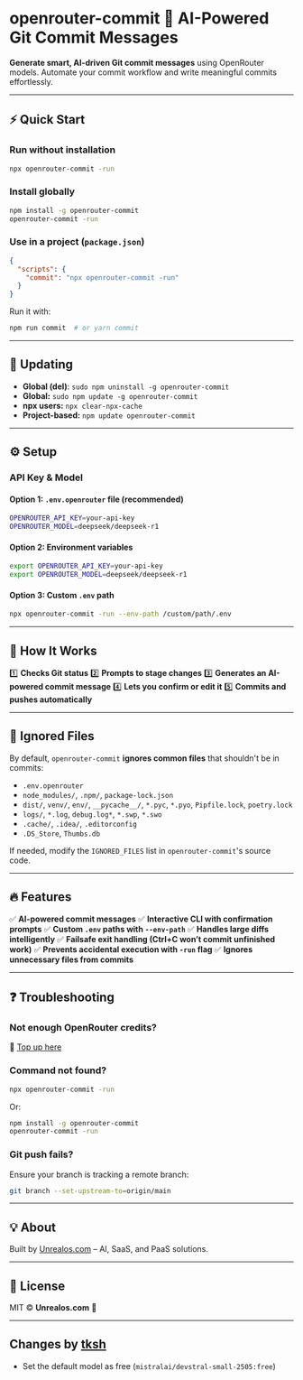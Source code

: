 # openrouter-commit 🚀 AI-Powered Git Commit Messages

**Generate smart, AI-driven Git commit messages** using OpenRouter models. Automate your commit workflow and write meaningful commits effortlessly.

---

## ⚡ Quick Start

### Run without installation

```sh
npx openrouter-commit -run
```

### Install globally

```sh
npm install -g openrouter-commit
openrouter-commit -run
```

### Use in a project (`package.json`)

```json
{
  "scripts": {
    "commit": "npx openrouter-commit -run"
  }
}
```

Run it with:

```sh
npm run commit  # or yarn commit
```

---

## 🔄 Updating

- **Global (del)**: `sudo npm uninstall -g openrouter-commit`
- **Global:** `sudo npm update -g openrouter-commit`
- **npx users:** `npx clear-npx-cache`
- **Project-based:** `npm update openrouter-commit`

---

## ⚙️ Setup

### API Key & Model

#### Option 1: `.env.openrouter` file (recommended)

```sh
OPENROUTER_API_KEY=your-api-key
OPENROUTER_MODEL=deepseek/deepseek-r1
```

#### Option 2: Environment variables

```sh
export OPENROUTER_API_KEY=your-api-key
export OPENROUTER_MODEL=deepseek/deepseek-r1
```

#### Option 3: Custom `.env` path

```sh
npx openrouter-commit -run --env-path /custom/path/.env
```

---

## 🚀 How It Works

1️⃣ **Checks Git status**
2️⃣ **Prompts to stage changes**
3️⃣ **Generates an AI-powered commit message**
4️⃣ **Lets you confirm or edit it**
5️⃣ **Commits and pushes automatically**

---

## 📂 Ignored Files

By default, `openrouter-commit` **ignores common files** that shouldn't be in commits:

- `.env.openrouter`
- `node_modules/`, `.npm/`, `package-lock.json`
- `dist/`, `venv/`, `env/`, `__pycache__/`, `*.pyc`, `*.pyo`, `Pipfile.lock`, `poetry.lock`
- `logs/`, `*.log`, `debug.log*`, `*.swp`, `*.swo`
- `.cache/`, `.idea/`, `.editorconfig`
- `.DS_Store`, `Thumbs.db`

If needed, modify the `IGNORED_FILES` list in `openrouter-commit`'s source code.

---

## 🔥 Features

✅ **AI-powered commit messages**
✅ **Interactive CLI with confirmation prompts**
✅ **Custom `.env` paths with `--env-path`**
✅ **Handles large diffs intelligently**
✅ **Failsafe exit handling (Ctrl+C won’t commit unfinished work)**
✅ **Prevents accidental execution with `-run` flag**
✅ **Ignores unnecessary files from commits**

---

## ❓ Troubleshooting

### Not enough OpenRouter credits?

🔗 [Top up here](https://openrouter.ai/credits)

### Command not found?

```sh
npx openrouter-commit -run
```

Or:

```sh
npm install -g openrouter-commit
openrouter-commit -run
```

### Git push fails?

Ensure your branch is tracking a remote branch:

```sh
git branch --set-upstream-to=origin/main
```

---

## 💡 About

Built by [Unrealos.com](https://unrealos.com) – AI, SaaS, and PaaS solutions.

---

## 📜 License

MIT © **Unrealos.com** 🚀

---

## Changes by [tksh](https://github.com/tksh/)

- Set the default model as free (`mistralai/devstral-small-2505:free`)
